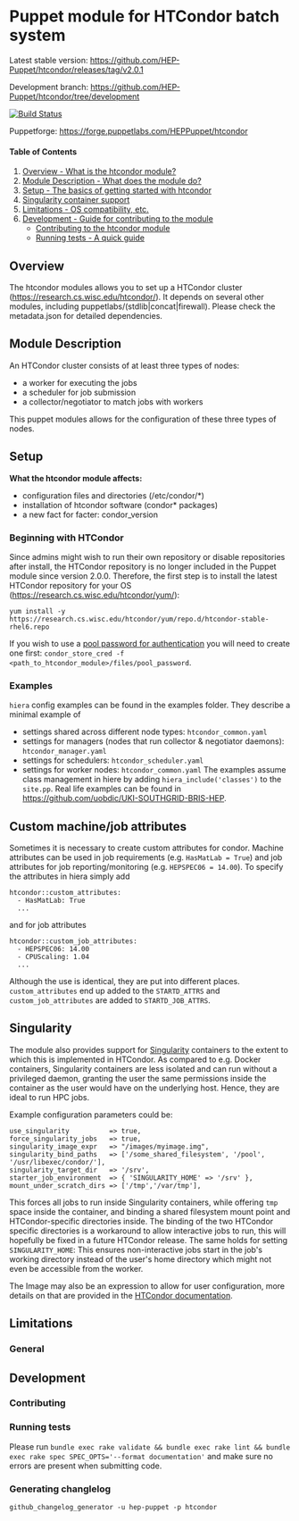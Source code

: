 # Puppet module for HTCondor batch system

Latest stable version: https://github.com/HEP-Puppet/htcondor/releases/tag/v2.0.1

Development branch: https://github.com/HEP-Puppet/htcondor/tree/development

[![Build Status](https://travis-ci.org/HEP-Puppet/htcondor.svg?branch=master)](https://travis-ci.org/HEP-Puppet/htcondor)

Puppetforge: https://forge.puppetlabs.com/HEPPuppet/htcondor


#### Table of Contents
1. [Overview - What is the htcondor module?](#overview)
2. [Module Description - What does the module do?](#module-description)
3. [Setup - The basics of getting started with htcondor](#setup)
4. [Singularity container support](#singularity)
5. [Limitations - OS compatibility, etc.](#limitations)
6. [Development - Guide for contributing to the module](#development)
	* [Contributing to the htcondor module](#contributing)
    * [Running tests - A quick guide](#running-tests)

## Overview
The htcondor modules allows you to set up a HTCondor cluster (https://research.cs.wisc.edu/htcondor/).
It depends on several other modules, including puppetlabs/(stdlib|concat|firewall).
Please check the metadata.json for detailed dependencies.

## Module Description
An HTCondor cluster consists of at least three types of nodes:
 * a worker for executing the jobs
 * a scheduler for job submission
 * a collector/negotiator to match jobs with workers

This puppet modules allows for the configuration of these three types of nodes.


## Setup
**What the htcondor module affects:**
 * configuration files and directories (/etc/condor/*)
 * installation of htcondor software (condor* packages)
 * a new fact for facter: condor_version

### Beginning with HTCondor
Since admins might wish to run their own repository or disable repositories after install,
the HTCondor repository is no longer included in the Puppet module since version 2.0.0.
Therefore, the first step is to install the latest HTCondor repository for your OS (https://research.cs.wisc.edu/htcondor/yum/):
```
yum install -y https://research.cs.wisc.edu/htcondor/yum/repo.d/htcondor-stable-rhel6.repo
```
If you wish to use a [pool password for authentication](http://research.cs.wisc.edu/htcondor/manual/latest/3_6Security.html#SECTION00463400000000000000) you will need to create one first: ```condor_store_cred -f <path_to_htcondor_module>/files/pool_password```.

### Examples
`hiera` config examples can be found in the examples folder. They describe a minimal example of
 - settings shared across different node types: `htcondor_common.yaml`
 - settings for managers (nodes that run collector & negotiator daemons): `htcondor_manager.yaml`
 - settings for schedulers: `htcondor_scheduler.yaml`
 - settings for worker nodes: `htcondor_common.yaml`
The examples assume class management in hiere by adding  `hiera_include('classes')` to the `site.pp`.
Real life examples can be found in https://github.com/uobdic/UKI-SOUTHGRID-BRIS-HEP.

## Custom machine/job attributes
Sometimes it is necessary to create custom attributes for condor. Machine attributes can be used
in job requirements (e.g. `HasMatLab = True`) and job attributes for job reporting/monitoring (e.g. `HEPSPEC06 = 14.00`).
To specify the attributes in hiera simply add
```
htcondor::custom_attributes:
  - HasMatLab: True
  ...
```
and for job attributes
```
htcondor::custom_job_attributes:
  - HEPSPEC06: 14.00
  - CPUScaling: 1.04
  ...
```
Although the use is identical, they are put into different places. `custom_attributes` end up added to the `STARTD_ATTRS`
and `custom_job_attributes` are added to `STARTD_JOB_ATTRS`.

## Singularity
The module also provides support for [Singularity](http://singularity.lbl.gov/) containers to the extent to which this is implemented in HTCondor. As compared to e.g. Docker containers, Singularity containers are less isolated and can run without a privileged daemon, granting the user the same permissions inside the container as the user would have on the underlying host. Hence, they are ideal to run HPC jobs.

Example configuration parameters could be:
```
use_singularity          => true,
force_singularity_jobs   => true,
singularity_image_expr   => "/images/myimage.img",
singularity_bind_paths   => ['/some_shared_filesystem', '/pool', '/usr/libexec/condor/'],
singularity_target_dir   => '/srv',
starter_job_environment  => { 'SINGULARITY_HOME' => '/srv' },
mount_under_scratch_dirs => ['/tmp','/var/tmp'],
```
This forces all jobs to run inside Singularity containers, while offering `tmp` space inside the container, and binding a shared filesystem mount point and HTCondor-specific directories inside.
The binding of the two HTCondor specific directories is a workaround to allow interactive jobs to run, this will hopefully be fixed in a future HTCondor release.
The same holds for setting `SINGULARITY_HOME`: This ensures non-interactive jobs start in the job's working directory instead of the user's home directory which might not even be accessible from the worker.

The Image may also be an expression to allow for user configuration, more details on that are provided in the [HTCondor documentation](https://research.cs.wisc.edu/htcondor/manual/latest/3_17Singularity_Support.html).

## Limitations
### General


## Development

### Contributing
### Running tests
Please run
```bundle exec rake validate && bundle exec rake lint && bundle exec rake spec SPEC_OPTS='--format documentation'```
and make sure no errors are present when submitting code.

### Generating changlelog
```
github_changelog_generator -u hep-puppet -p htcondor
```

